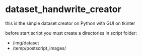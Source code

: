 # dataset_handwrite_creator
this is the simple dataset creator on Python with GUI on tkinter


before start script you must create a directories in script folder:
  - /img/dataset
  - /temp/postscript_images/
